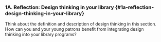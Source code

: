 ### 1A. Reflection: Design thinking in your library {#1a-reflection-design-thinking-in-your-library}

Think about the definition and description of design thinking in this section. How can you and your young patrons benefit from integrating design thinking into your library programs?